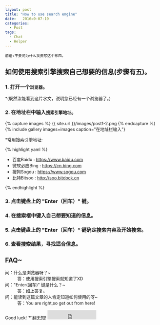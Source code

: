 ```yaml
---
layout: post
title: "How to use search engine"
date:   2016=9-07-19
categories:
  - Post
tags:
  - Chat
  - Helper
---
```

` 前语:不要问为什么我要写这个东西。 `
## 如何使用搜索引擎搜索自己想要的信息(步骤有五)。
### 1. 打开一个`浏览器`。
*(既然汝能看到这片水文，说明您已经有一个浏览器了。)
### 2. 在地址栏中输入`搜索引擎地址`。

{% capture images %}
{{ site.url }}/images/post1-2.png
{% endcapture %}
{% include gallery images=images caption="在地址栏输入"}

*常用搜索引擎地址:

{% highlight yaml %}
- 百度Baidu : https://www.baidu.com
- 微软必应Bing : https://cn.bing.com
- 搜狗Sogou : https://www.sogou.com
- 比特Bitsoo : http://soo.bitdock.cn

{% endhighlight %}

### 3. 点击键盘上的 "Enter（回车）" 键。

### 4. 在搜索框中键入自己想要知道的信息。

### 5. 点击键盘上的 "Enter（回车）“ 键确定搜索内容及开始搜索。

### 6. 查看搜索结果，寻找适合信息。


## FAQ~
<dl>
  <dt>问：什么是浏览器呀？~</dt>
  <dd>答：使用搜索引擎搜索就知道了XD</dd>
  <dt>问："Enter(回车)" 键是什么？~</dt>
  <dd>答：如上答复。</dd>
  <dt>问：能读到这篇文章的人肯定知道如何使用的呀~</dt>
  <dd>答：You are right,so get out from here!</dd>
</dl>
Good luck!
艹翻无知!

<iframe src="https://ghbtns.com/github-btn.html?user=DreamMingHe&repo=Halve&type=star&count=true&size=large" frameborder="0" scrolling="0" width="160px" height="30px"></iframe>    
